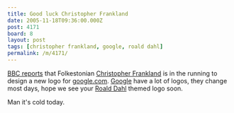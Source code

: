 ```yaml
---
title: Good luck Christopher Frankland
date: 2005-11-18T09:36:00.000Z
post: 4171
board: 8
layout: post
tags: [christopher frankland, google, roald dahl]
permalink: /m/4171/
---
```

<a href="http://news.bbc.co.uk/2/hi/uk_news/england/london/4444116.stm">BBC reports</a> that Folkestonian <a href="/wiki/christopher+frankland">Christopher Frankland</a> is in the running to design a new logo for <a href="http://www.google.com">google.com</a>. <a href="/wiki/google">Google</a> have a lot of logos, they change most days, hope we see your <a href="/wiki/roald+dahl">Roald Dahl</a> themed logo soon.

Man it's cold today.
